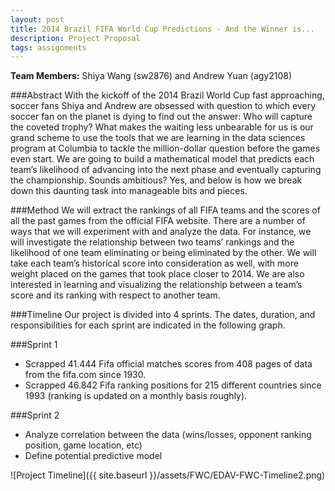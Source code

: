 ```yaml
---
layout: post
title: 2014 Brazil FIFA World Cup Predictions - And the Winner is...
description: Project Proposal
tags: assignments
---
```


**Team Members:** Shiya Wang (sw2876) and Andrew Yuan (agy2108)

###Abstract
With the kickoff of the 2014 Brazil World Cup fast approaching, soccer fans Shiya and Andrew are obsessed with question to which every soccer fan on the planet is dying to find out the answer: Who will capture the coveted trophy? What makes the waiting less unbearable for us is our grand scheme to use the tools that we are learning in the data sciences program at Columbia to tackle the million-dollar question before the games even start. We are going to build a mathematical model that predicts each team’s likelihood of advancing into the next phase and eventually capturing the championship. Sounds ambitious? Yes, and below is how we break down this daunting task into manageable bits and pieces. 

###Method
We will extract the rankings of all FIFA teams and the scores of all the past games from the official FIFA website. There are a number of ways that we will experiment with and analyze the data. For instance, we will investigate the relationship between two teams’ rankings and the likelihood of one team eliminating or being eliminated by the other. We will take each team’s historical score into consideration as well, with more weight placed on the games that took place closer to 2014. We are also interested in learning and visualizing the relationship between a team’s score and its ranking with respect to another team. 

###Timeline
Our project is divided into 4 sprints. The dates, duration, and responsibilities for each sprint are indicated in the following graph.


###Sprint 1
* Scrapped 41.444 Fifa official matches scores from 408 pages of data from the fifa.com since 1930.
* Scrapped 46.842 Fifa ranking positions for 215 different countries since 1993 (ranking is updated on a monthly basis roughly).

###Sprint 2
* Analyze correlation between the data (wins/losses, opponent ranking position, game location, etc)
* Define potential predictive model

![Project Timeline]({{ site.baseurl }}/assets/FWC/EDAV-FWC-Timeline2.png)



